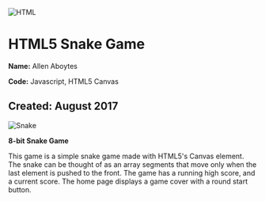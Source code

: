 ![HTML](https://img.shields.io/badge/HTML5-Canvas-orange.svg)

# HTML5 Snake Game

**Name:** Allen Aboytes

**Code:** Javascript, HTML5 Canvas

**Created:** August 2017
--------------------------------------

![Snake](https://raw.githubusercontent.com/PandaZ3D/Canvas-Games/Snake/img/snake.png)

**8-bit Snake Game**

This game is a simple snake game made with HTML5's Canvas element. The snake can be thought of as an array segments that move only when the last element is pushed to the front. The game has a running high score, and a current score. The home page displays a game cover with a round start button. 

